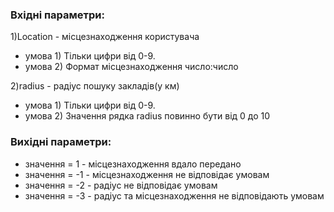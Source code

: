 ### Вхідні параметри:
1)Location - місцезнаходження користувача
- умова 1) Тільки цифри від 0-9.
- умова 2) Формат місцезнаходження число:число

2)radius - радіус пошуку закладів(у км)
- умова 1) Тільки цифри від 0-9.
- умова 2) Значення рядка radius повинно бути від 0 до 10

### Вихідні параметри:
- значення = 1 - місцезнаходження вдало передано
- значення = -1 - місцезнаходження не відповідає умовам
- значення = -2 - радіус не відповідає умовам
- значення = -3 - радіус та місцезнаходження не відповідають умовам
